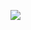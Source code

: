 <a href="https://u8views.com/github/vherasymenk0"><img src="https://u8views.com/api/v1/github/profiles/77694652/views/day-week-month-total-count.svg"></a>
